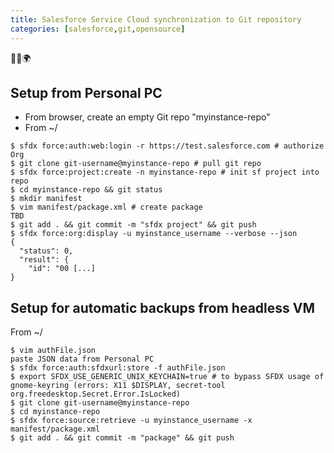 ```yaml
---
title: Salesforce Service Cloud synchronization to Git repository
categories: [salesforce,git,opensource]
---
```


<p class="text-center">🐍👑🌍</p>

<!--more-->

## Setup from Personal PC

- From browser, create an empty Git repo "myinstance-repo"
- From ~/

```console
$ sfdx force:auth:web:login -r https://test.salesforce.com # authorize Org
$ git clone git-username@myinstance-repo # pull git repo
$ sfdx force:project:create -n myinstance-repo # init sf project into repo
$ cd myinstance-repo && git status
$ mkdir manifest
$ vim manifest/package.xml # create package
TBD
$ git add . && git commit -m "sfdx project" && git push
$ sfdx force:org:display -u myinstance_username --verbose --json
{
  "status": 0,
  "result": {
    "id": "00 [...]
}
```

## Setup for automatic backups from headless VM

From ~/
```console
$ vim authFile.json
paste JSON data from Personal PC
$ sfdx force:auth:sfdxurl:store -f authFile.json
$ export SFDX_USE_GENERIC_UNIX_KEYCHAIN=true # to bypass SFDX usage of gnome-keyring (errors: X11 $DISPLAY, secret-tool org.freedesktop.Secret.Error.IsLocked)
$ git clone git-username@myinstance-repo
$ cd myinstance-repo
$ sfdx force:source:retrieve -u myinstance_username -x manifest/package.xml
$ git add . && git commit -m "package" && git push
```
